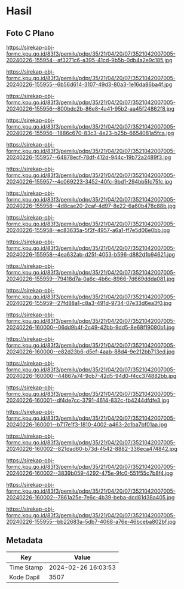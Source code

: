 # Hasil

## Foto C Plano

https://sirekap-obj-formc.kpu.go.id/83f3/pemilu/pdpr/35/21/04/20/07/3521042007005-20240226-155954--af3271c6-a395-41cd-9b5b-0db4a2e9c185.jpg

https://sirekap-obj-formc.kpu.go.id/83f3/pemilu/pdpr/35/21/04/20/07/3521042007005-20240226-155955--6b56d614-3107-49d3-80a3-1e16da86ba4f.jpg

https://sirekap-obj-formc.kpu.go.id/83f3/pemilu/pdpr/35/21/04/20/07/3521042007005-20240226-155956--800bdc2b-86e8-4a41-95b2-aa45f24862f8.jpg

https://sirekap-obj-formc.kpu.go.id/83f3/pemilu/pdpr/35/21/04/20/07/3521042007005-20240226-155956--1886c670-83c3-4e23-b25b-6654081a5fca.jpg

https://sirekap-obj-formc.kpu.go.id/83f3/pemilu/pdpr/35/21/04/20/07/3521042007005-20240226-155957--64878ecf-78df-412d-944c-19b72a2489f3.jpg

https://sirekap-obj-formc.kpu.go.id/83f3/pemilu/pdpr/35/21/04/20/07/3521042007005-20240226-155957--4c069223-3452-40fc-9bd1-294bb5fc75fc.jpg

https://sirekap-obj-formc.kpu.go.id/83f3/pemilu/pdpr/35/21/04/20/07/3521042007005-20240226-155958--4d8cae20-2caf-4d97-8e22-6a60b478c88b.jpg

https://sirekap-obj-formc.kpu.go.id/83f3/pemilu/pdpr/35/21/04/20/07/3521042007005-20240226-155958--ec83635a-5f2f-4957-a6a1-ff7e5d06e0bb.jpg

https://sirekap-obj-formc.kpu.go.id/83f3/pemilu/pdpr/35/21/04/20/07/3521042007005-20240226-155958--4ea632ab-d25f-4053-b596-d882d1b94621.jpg

https://sirekap-obj-formc.kpu.go.id/83f3/pemilu/pdpr/35/21/04/20/07/3521042007005-20240226-155959--79418d7a-0a6c-4b6c-8966-7d669ddda081.jpg

https://sirekap-obj-formc.kpu.go.id/83f3/pemilu/pdpr/35/21/04/20/07/3521042007005-20240226-155959--27fd88a1-c8a3-491d-9734-07e33d6ea3f0.jpg

https://sirekap-obj-formc.kpu.go.id/83f3/pemilu/pdpr/35/21/04/20/07/3521042007005-20240226-160000--06dd9b4f-2c49-42bb-9dd5-8e68f19080b1.jpg

https://sirekap-obj-formc.kpu.go.id/83f3/pemilu/pdpr/35/21/04/20/07/3521042007005-20240226-160000--e82d23b6-d5ef-4aab-88d4-9e212bb713ed.jpg

https://sirekap-obj-formc.kpu.go.id/83f3/pemilu/pdpr/35/21/04/20/07/3521042007005-20240226-160000--44867a74-9cb7-42d5-94d0-f4cc374882bb.jpg

https://sirekap-obj-formc.kpu.go.id/83f3/pemilu/pdpr/35/21/04/20/07/3521042007005-20240226-160001--df4de7cc-3791-4614-832c-fb4244dfdfe3.jpg

https://sirekap-obj-formc.kpu.go.id/83f3/pemilu/pdpr/35/21/04/20/07/3521042007005-20240226-160001--b717e1f3-1810-4002-a463-2c1ba7bf01aa.jpg

https://sirekap-obj-formc.kpu.go.id/83f3/pemilu/pdpr/35/21/04/20/07/3521042007005-20240226-160002--821dad60-b73d-4542-8882-336eca474842.jpg

https://sirekap-obj-formc.kpu.go.id/83f3/pemilu/pdpr/35/21/04/20/07/3521042007005-20240226-160002--3839b059-4292-475e-9fc0-551f55c7b8f4.jpg

https://sirekap-obj-formc.kpu.go.id/83f3/pemilu/pdpr/35/21/04/20/07/3521042007005-20240226-160002--7861a25e-7e6c-4b39-beba-dcd81d38a405.jpg

https://sirekap-obj-formc.kpu.go.id/83f3/pemilu/pdpr/35/21/04/20/07/3521042007005-20240226-155955--bb22683a-5db7-4068-a76e-46bceba802bf.jpg


## Metadata

| Key        | Value               |
| ---------- | ------------------- |
| Time Stamp | 2024-02-26 16:03:53 |
| Kode Dapil | 3507                |



